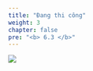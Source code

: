 ```yaml
---
title: "Đang thi công"
weight: 3
chapter: false
pre: "<b> 6.3 </b>"
---
```


![](../../../images/1/work.bmp)
